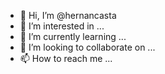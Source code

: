 - 👋 Hi, I’m @hernancasta
- 👀 I’m interested in ...
- 🌱 I’m currently learning ...
- 💞️ I’m looking to collaborate on ...
- 📫 How to reach me ...

<!---
hernancasta/hernancasta is a ✨ special ✨ repository because its `README.md` (this file) appears on your GitHub profile.
You can click the Preview link to take a look at your changes.
--->
